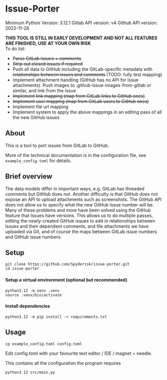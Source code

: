 # Issue-Porter

Minimum Python Version: 3.12.1
Gitlab API version: v4
Github API version: 2022-11-28


**THIS TOOL IS STILL IN EARLY DEVELOPMENT AND NOT ALL FEATURES ARE FINISHED, USE AT YOUR OWN RISK**  
To do list:

- ~~Parse GitLab issues + comments~~
- ~~Strip out closed issues if required~~
- Push all data to GitHub including the GitLab-specific metadata with ~~relationships between issues and comments~~ (TODO: fully test mapping)
- implement attachment handling (GitHub has no API for Issue attachments). Push images to .github-issue-images-from-gitlab or similar, and link from the Issue
- ~~Implement link mapping (map from GitLab links to GitHub ones)~~
- ~~Implement user mapping (map from GitLab users to GitHub ones)~~
- Implement file url mapping
- Implement system to apply the above mappings in an editing pass of all the new GitHub issues

## About

This is a tool to port issues from GitLab to GitHub.

More of the technical documentation is in the configuration file, see
`example_config.toml` for details.

## Brief overview

The data models differ in important ways, e.g. GitLab has threaded comments but
GitHub does not. Another difficulty is that GitHub does not expose an API to
upload attachments such as screenshots. The GitHub API does not allow us to
specify what the new GitHub Issue number will be. Many of these problems and more
have been solved using the GitHub feature that Issues have versions. This allows us
to do multiple passes, editing the newly-created GitHub issues to add in
relationships between Issues and their dependent comments, and file attachments
we have uploaded via Git, and of course the maps between GitLab issue numbers
and GitHub issue numbers.

## Setup
```
git clone https://github.com/Spyderisk/issue-porter.git
cd issue-porter
```

#### Setup a virtual environment (optional but recommended)
```
python3.12 -m venv .venv
source .venv/bin/activate
```
#### Install dependencies
```
python3.12 -m pip install -r requirements.txt
```

## Usage
```
cp example_config.toml config.toml
```
Edit config.toml with your favourite text editor / IDE / magnet + needle.

This contains all the configuration the program requires
```
python3.12 src/main.py
```
